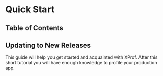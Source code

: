 # Quick Start

## Table of Contents

## Updating to New Releases
 
This guide will help you get started and acquainted with XProf. After this short tutorial you will have enough knowledge to profile your production app.
